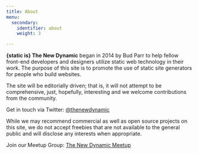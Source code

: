 ```yaml
---
title: About
menu:
  secondary:
    identifier: about
    weight: 3

---
```

**{static is} The New Dynamic** began in 2014 by Bud Parr to help fellow front-end developers and designers utilize static web technology in their work. The purpose of this site is to promote the use of static site generators for people who build websites.

The site will be editorially driven; that is, it will not attempt to be comprehensive, just, hopefully, interesting and we welcome contributions from the community.

Get in touch via Twitter: [@thenewdynamic](https://twitter.com/thenewdynamic)

While we may recommend commercial as well as open source projects on this site, we do not accept freebies that are not available to the general public and will disclose any interests when appropriate.

Join our Meetup Group: [The New Dynamic Meetup](https://www.meetup.com/The-New-Dynamic/)
